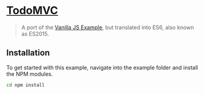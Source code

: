 # [TodoMVC](http://todomvc.com)

> A port of the [Vanilla JS Example](http://todomvc.com/examples/vanillajs/), but translated into ES6, also known as ES2015.

## Installation

To get started with this example, navigate into the example folder and install the NPM modules.
```bash
cd npm install
```